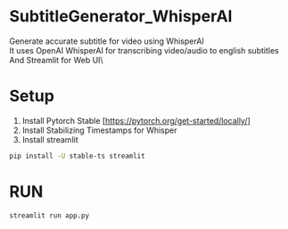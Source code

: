 # SubtitleGenerator_WhisperAI
 Generate accurate subtitle for video using WhisperAI\
 It uses OpenAI WhisperAI for transcribing video/audio to english subtitles\
 And Streamlit for Web UI\


# Setup
1. Install Pytorch Stable [https://pytorch.org/get-started/locally/]
2. Install Stabilizing Timestamps for Whisper
3. Install streamlit
```bash
pip install -U stable-ts streamlit
```

# RUN
```bash
streamlit run app.py
```
